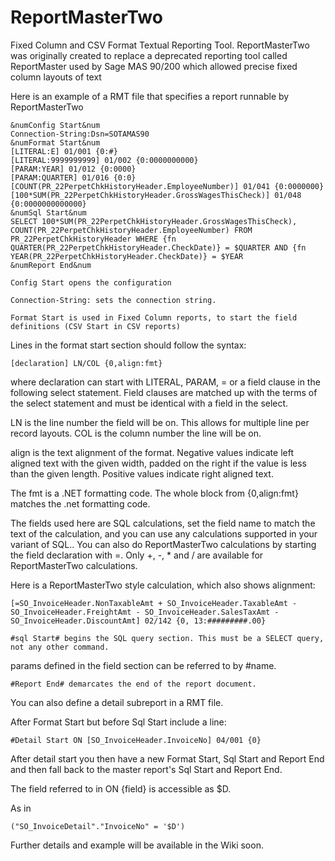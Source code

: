 # ReportMasterTwo
Fixed Column and CSV Format Textual Reporting Tool. ReportMasterTwo was originally created to replace a deprecated reporting tool called ReportMaster used by Sage MAS 90/200 which allowed precise fixed column layouts of text 

Here is an example of a RMT file that specifies a report runnable by ReportMasterTwo

    &numConfig Start&num  
    Connection-String:Dsn=SOTAMAS90  
    &numFormat Start&num
    [LITERAL:E] 01/001 {0:#}  
    [LITERAL:9999999999] 01/002 {0:0000000000}  
    [PARAM:YEAR] 01/012 {0:0000}  
    [PARAM:QUARTER] 01/016 {0:0}  
    [COUNT(PR_22PerpetChkHistoryHeader.EmployeeNumber)] 01/041 {0:0000000}  
    [100*SUM(PR_22PerpetChkHistoryHeader.GrossWagesThisCheck)] 01/048 {0:0000000000000}  
    &numSql Start&num  
    SELECT 100*SUM(PR_22PerpetChkHistoryHeader.GrossWagesThisCheck), COUNT(PR_22PerpetChkHistoryHeader.EmployeeNumber) FROM  
    PR_22PerpetChkHistoryHeader WHERE {fn QUARTER(PR_22PerpetChkHistoryHeader.CheckDate)} = $QUARTER AND {fn YEAR(PR_22PerpetChkHistoryHeader.CheckDate)} = $YEAR  
    &numReport End&num  

    Config Start opens the configuration

    Connection-String: sets the connection string.

    Format Start is used in Fixed Column reports, to start the field definitions (CSV Start in CSV reports)

Lines in the format start section should follow the syntax:

    [declaration] LN/COL {0,align:fmt} 

where declaration can start with LITERAL, PARAM, = or a field clause in the following select statement. Field clauses are matched up with the terms of the select statement and must be identical with a field in the select.

LN is the line number the field will be on. This allows for multiple line per record layouts. COL is the column number the line will be on.

align is the text alignment of the format. Negative values indicate left aligned text with the given width, padded on the right if the value is less than the given length. Positive values indicate right aligned text.

The fmt is a .NET formatting code. The whole block from {0,align:fmt} matches the .net formatting code.

The fields used here are SQL calculations, set the field name to match the text of the calculation, and you can use any calculations supported in your variant of SQL.. You can also do ReportMasterTwo calculations by starting the field declaration with =. Only +, -, * and / are available for ReportMasterTwo calculations.

Here is a ReportMasterTwo style calculation, which also shows alignment:

    [=SO_InvoiceHeader.NonTaxableAmt + SO_InvoiceHeader.TaxableAmt - SO_InvoiceHeader.FreightAmt - SO_InvoiceHeader.SalesTaxAmt - SO_InvoiceHeader.DiscountAmt] 02/142 {0, 13:#########.00}

    #sql Start# begins the SQL query section. This must be a SELECT query, not any other command.

params defined in the field section can be referred to by #name.

    #Report End# demarcates the end of the report document.

You can also define a detail subreport in a RMT file.

After Format Start but before Sql Start include a line:

    #Detail Start ON [SO_InvoiceHeader.InvoiceNo] 04/001 {0}

After detail start you then have a new Format Start, Sql Start and Report End and then fall back to the master report's Sql Start and Report End.

The field referred to in ON {field} is accessible as $D. 

As in 

    ("SO_InvoiceDetail"."InvoiceNo" = '$D') 

Further details and example will be available in the Wiki soon.
